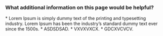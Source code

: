 <h3>What additional information on this page would be helpful?</h3>
* Lorem Ipsum is simply dummy text of the printing and typesetting industry. Lorem Ipsum has been the industry’s standard dummy text ever since the 1500s.
* ASDSDSAD.
* VXVXVXCX.
* GDCXVCVCV.
